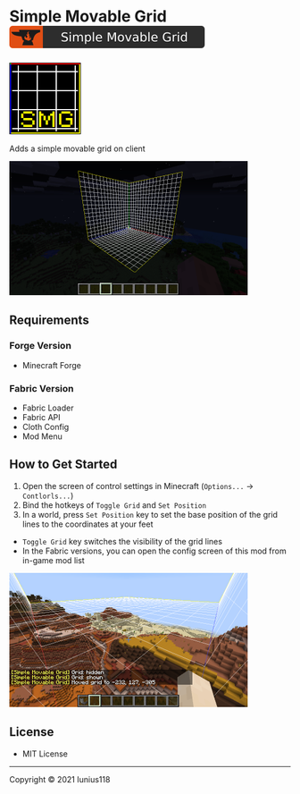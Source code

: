 # Simple Movable Grid [![Simple Movable Grid - CurseForge](docs/media/simplemovablegrid_cf_badge.svg)](https://www.curseforge.com/minecraft/mc-mods/simple-movable-grid)

<img src="docs/media/simplemovablegrid_logo_large.png" title="Logo" width="128" height="128">

Adds a simple movable grid on client

[<img src="docs/media/screenshot_1_v1.0.0.png" title="The grid lines" width="427" height="240">](docs/media/screenshot_1_v1.0.0.png)

## Requirements

### Forge Version

- Minecraft Forge

### Fabric Version

- Fabric Loader
- Fabric API
- Cloth Config
- Mod Menu

## How to Get Started

1. Open the screen of control settings in Minecraft (`Options...` -> `Contlorls...`)
2. Bind the hotkeys of `Toggle Grid` and `Set Position`
3. In a world, press `Set Position` key to set the base position of the grid lines to the coordinates at your feet

- `Toggle Grid` key switches the visibility of the grid lines
- In the Fabric versions, you can open the config screen of this mod from in-game mod list

[<img src="docs/media/screenshot_2_v1.1.1.png" title="Using hotkeys" width="427" height="240">](docs/media/screenshot_2_v1.1.1.png)

## License

- MIT License

----
Copyright © 2021 Iunius118
